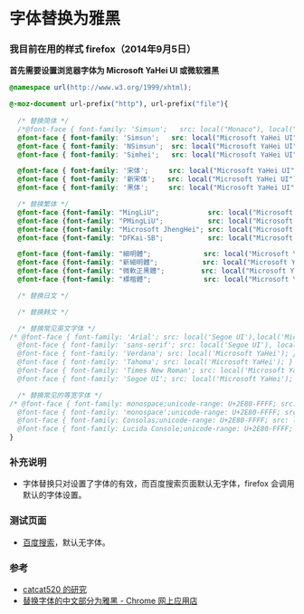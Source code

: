 # 字体替换为雅黑

### 我目前在用的样式 firefox（2014年9月5日）

**首先需要设置浏览器字体为 Microsoft YaHei UI 或微软雅黑**

```css
@namespace url(http://www.w3.org/1999/xhtml);

@-moz-document url-prefix("http"), url-prefix("file"){
  
  /* 替换简体 */
  /*@font-face { font-family: 'Simsun';   src: local("Monaco"), local("Microsoft YaHei UI"), local('Microsoft YaHei'); }*/
  @font-face { font-family: 'Simsun';   src: local("Microsoft YaHei UI"), local('Microsoft YaHei'); }
  @font-face { font-family: 'NSimsun';  src: local("Microsoft YaHei UI"), local('Microsoft YaHei'); }
  @font-face { font-family: 'Simhei';   src: local("Microsoft YaHei UI"), local('Microsoft YaHei'); }

  @font-face { font-family: '宋体';     src: local("Microsoft YaHei UI"), local('Microsoft YaHei'); }
  @font-face { font-family: '新宋体';   src: local("Microsoft YaHei UI"), local('Microsoft YaHei'); }
  @font-face { font-family: '黑体';     src: local("Microsoft YaHei UI"), local('Microsoft YaHei'); }

  /* 替换繁体 */
  @font-face {font-family: "MingLiU";            src: local("Microsoft YaHei UI"), local('Microsoft YaHei'); }
  @font-face {font-family: "PMingLiU";           src: local("Microsoft YaHei UI"), local('Microsoft YaHei'); }
  @font-face {font-family: "Microsoft JhengHei"; src: local("Microsoft YaHei UI"), local('Microsoft YaHei'); }
  @font-face {font-family: "DFKai-SB";           src: local("Microsoft YaHei UI"), local('Microsoft YaHei'); }

  @font-face {font-family: "細明體";             src: local("Microsoft YaHei UI"), local('Microsoft YaHei'); }
  @font-face {font-family: "新細明體";           src: local("Microsoft YaHei UI"), local('Microsoft YaHei'); }
  @font-face {font-family: "微軟正黑體";         src: local("Microsoft YaHei UI"), local('Microsoft YaHei'); }
  @font-face {font-family: "標楷體";             src: local("Microsoft YaHei UI"), local('Microsoft YaHei'); }

  /* 替换日文 */

  /* 替换韩文 */

  /* 替换常见英文字体 */
/* @font-face { font-family: 'Arial'; src: local('Segoe UI'),local('Microsoft YaHei'); }
  @font-face { font-family: 'sans-serif'; src: local('Segoe UI'), local('Microsoft YaHei'); } 
  @font-face { font-family: 'Verdana'; src: local('Microsoft YaHei'); }
  @font-face { font-family: 'Tahoma'; src: local('Microsoft YaHei'); }
  @font-face { font-family: 'Times New Roman'; src: local('Microsoft YaHei'); }
  @font-face { font-family: 'Segoe UI'; src: local('Microsoft YaHei'); }*/

  /* 替换常见的等宽字体 */
/* @font-face { font-family: monospace;unicode-range: U+2E80-FFFF; src: local('YaHei Consolas Hybrid')}
  @font-face { font-family: 'monospace';unicode-range: U+2E80-FFFF; src: local('YaHei Consolas Hybrid')}
  @font-face { font-family: Consolas;unicode-range: U+2E80-FFFF; src: local('YaHei Consolas Hybrid')}
  @font-face { font-family: Lucida Console;unicode-range: U+2E80-FFFF; src: local('YaHei Consolas Hybrid')}*/
}
```

### 补充说明

- 字体替换只对设置了字体的有效，而百度搜索页面默认无字体，firefox 会调用默认的字体设置。

### 测试页面

- [百度搜索](http://www.baidu.com/s?wd=firefox)，默认无字体。

### 参考

- [catcat520 的研究](http://bbs.kafan.cn/thread-1681393-1-1.html)
- [替换字体的中文部分为雅黑 - Chrome 网上应用店](https://chrome.google.com/webstore/detail/%E6%9B%BF%E6%8D%A2%E5%AD%97%E4%BD%93%E7%9A%84%E4%B8%AD%E6%96%87%E9%83%A8%E5%88%86%E4%B8%BA%E9%9B%85%E9%BB%91/enpkigfhoabjjjonanmddidnnahopmcn)
